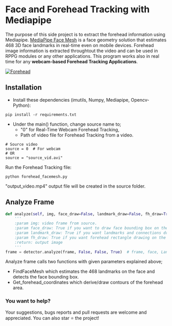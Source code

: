 # Face and Forehead Tracking with Mediapipe

The purpose of this side project is to extract the forehead information using Mediapipe.
[MediaPipe Face Mesh](https://google.github.io/mediapipe/solutions/face_mesh)  is a face geometry solution that estimates 468 3D face landmarks in real-time even on mobile devices.
Forehead image information is extracted throughtout the video and can be used in RPPG modules or any other applications. 
This program works also in real time for any **webcam-based Forehead Tracking Applications**. 

[![Forehead](https://media.giphy.com/media/czHiLlOv6ooXaMjE3s/giphy.gif)](https://www.youtube.com/watch?v=XBjXK__qQTM)

## Installation

- Install these dependencies (imutils, Numpy, Mediapipe, Opencv-Python):

```
pip install -r requirements.txt
```
- Under the main() function, change source name to;
    - "0" for Real-Time Webcam Forehead Tracking,
    - Path of video file for Forehead Tracking from a video.

```
# Source video
source = 0  # For webcam
# OR
source = "source_vid.avi"

```

Run the Forehead Tracking file:

```
python forehead_facemesh.py
```

"output_video.mp4" output file will be created in the source folder.



## Analyze Frame

```python
def analyze(self, img, face_draw=False, landmark_draw=False, fh_draw=True):
    '''
    :param img: video frame from source. 
    :param face_draw: True if you want to draw face bounding box on the output video. Default:False.
    :param landmark_draw: True if you want landmarks and connections drawing on the output video. Default:False. 
    :param fh_draw: True if you want forehead rectangle drawing on the output video. Default:True.
    :return: output image
    '''
frame = detector.analyze(frame, False, False, True)  # frame, face, Landmark, forehead
```
Analyze frame calls two functions with given parameters explained above; 
- FindFaceMesh which estimates the 468 landmarks on the face and detects the face bounding box.
- Get_forehead_coordinates which derive/draw contours of the forehead area.

### You want to help?
Your suggestions, bugs reports and pull requests are welcome and appreciated. You can also star ⭐️ the project!

